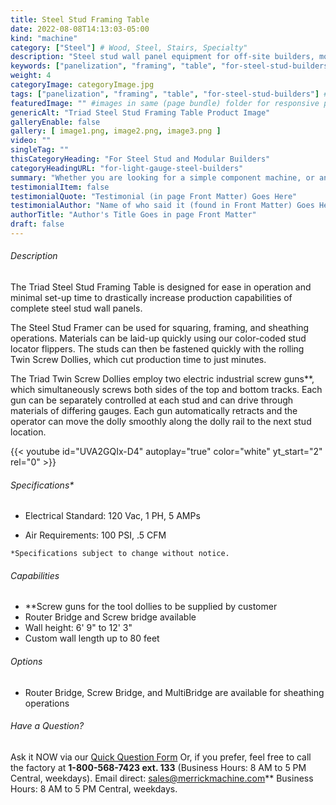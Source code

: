 ```yaml
---
title: Steel Stud Framing Table
date: 2022-08-08T14:13:03-05:00
kind: "machine"
category: ["Steel"] # Wood, Steel, Stairs, Specialty"
description: "Steel stud wall panel equipment for off-site builders, modular construction, components, subcomponents and all floor and wall panelization lines."
keywords: ["panelization", "framing", "table", "for-steel-stud-builders"]
weight: 4
categoryImage: categoryImage.jpg
tags: ["panelization", "framing", "table", "for-steel-stud-builders"] #["framing", "table", "mobile", "stick-builder" "shed-builder"]
featuredImage: "" #images in same (page bundle) folder for responsive processing
genericAlt: "Triad Steel Stud Framing Table Product Image"
galleryEnable: false
gallery: [ image1.png, image2.png, image3.png ]
video: ""
singleTag: ""
thisCategoryHeading: "For Steel Stud and Modular Builders"
categoryHeadingURL: "for-light-gauge-steel-builders"
summary: "Whether you are looking for a simple component machine, or an entire modular line, Triad surely has just what you need."
testimonialItem: false
testimonialQuote: "Testimonial (in page Front Matter) Goes Here"
testimonialAuthor: "Name of who said it (found in Front Matter) Goes Here"
authorTitle: "Author's Title Goes in page Front Matter"
draft: false
---
```


###### Description

The Triad Steel Stud Framing Table is designed for ease in operation
and minimal set-up time to drastically increase
production capabilities of complete steel stud
wall panels.

The Steel Stud Framer can be used for squaring,
framing, and sheathing operations.
Materials can be laid-up quickly using our
color-coded stud locator flippers. The studs can
then be fastened quickly with the rolling Twin
Screw Dollies, which cut production time to just
minutes.

The Triad Twin Screw Dollies employ two electric
industrial screw guns**, which simultaneously
screws both sides of the top and bottom tracks.
Each gun can be separately controlled at each
stud and can drive through materials of differing
gauges. Each gun automatically retracts and the
operator can move the dolly smoothly along the
dolly rail to the next stud location.

{{< youtube id="UVA2GQIx-D4" autoplay="true" color="white" yt_start="2" rel="0" >}} 

###### Specifications*

- Electrical Standard: 120 Vac, 1 PH, 5 AMPs

- Air Requirements: 100 PSI, .5 CFM

`*Specifications subject to change without notice.`

###### Capabilities

- **Screw guns for the tool dollies to be supplied by customer
-  Router Bridge and Screw bridge available
- Wall height: 6' 9" to 12' 3"
- Custom wall length up to 80 feet


###### Options

- Router Bridge, Screw Bridge, and MultiBridge are available for sheathing operations

###### Have a Question?

Ask it NOW via our [Quick Question Form](#qq)
Or, if you prefer, feel free to call the factory at **1-800-568-7423 ext. 133** (Business Hours: 8 AM to 5 PM Central, weekdays). Email direct: sales@merrickmachine.com** Business Hours: 8 AM to 5 PM Central, weekdays.
